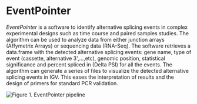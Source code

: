 # EventPointer
*EventPointer* is a software to identify alternative splicing events in complex experimental designs such as time course and paired samples studies. The algorithm can be used to analyze data from either junction arrays (Affymetrix Arrays) or sequencing data (RNA-Seq). The software retrieves a data.frame with the detected alternative splicing events: gene name, type of event (cassette, alternative 3',...,etc), genomic position, statistical significance and percent spliced in (Delta PSI) for all the events. The algorithm can generate a series of files to visualize the detected alternative splicing events in IGV. This eases the interpretation of results and the design of primers for standard PCR validation.

![**Figure 1.** EventPointer pipeline ](https://github.com/jpromeror/EventPointer/blob/master/vignettes/Figure1.png)
